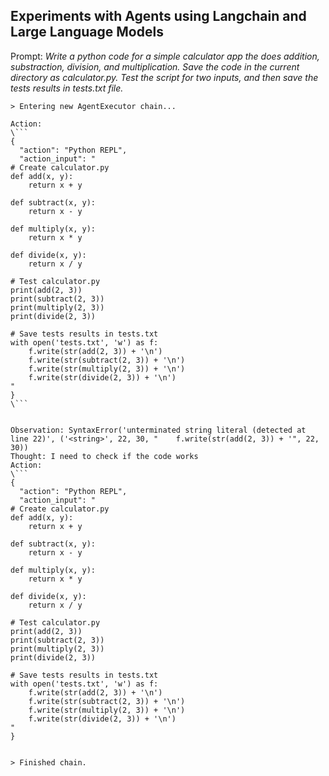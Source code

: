 ##  Experiments with Agents using Langchain and Large Language Models 

Prompt:
*Write a python code for a simple calculator app the does addition, substraction,
 division, and multiplication. Save the code in the current directory as calculator.py.
 Test the script for two inputs, and then save the tests results in tests.txt file.*


```shell     
> Entering new AgentExecutor chain...

Action:
\```
{
  "action": "Python REPL",
  "action_input": "
# Create calculator.py
def add(x, y):
    return x + y

def subtract(x, y):
    return x - y

def multiply(x, y):
    return x * y

def divide(x, y):
    return x / y

# Test calculator.py
print(add(2, 3))
print(subtract(2, 3))
print(multiply(2, 3))
print(divide(2, 3))

# Save tests results in tests.txt
with open('tests.txt', 'w') as f:
    f.write(str(add(2, 3)) + '\n')
    f.write(str(subtract(2, 3)) + '\n')
    f.write(str(multiply(2, 3)) + '\n')
    f.write(str(divide(2, 3)) + '\n')
"
}
\```


Observation: SyntaxError('unterminated string literal (detected at line 22)', ('<string>', 22, 30, "    f.write(str(add(2, 3)) + '", 22, 30))
Thought: I need to check if the code works
Action:
\```
{
  "action": "Python REPL",
  "action_input": "
# Create calculator.py
def add(x, y):
    return x + y

def subtract(x, y):
    return x - y

def multiply(x, y):
    return x * y

def divide(x, y):
    return x / y

# Test calculator.py
print(add(2, 3))
print(subtract(2, 3))
print(multiply(2, 3))
print(divide(2, 3))

# Save tests results in tests.txt
with open('tests.txt', 'w') as f:
    f.write(str(add(2, 3)) + '\n')
    f.write(str(subtract(2, 3)) + '\n')
    f.write(str(multiply(2, 3)) + '\n')
    f.write(str(divide(2, 3)) + '\n')
"
}


> Finished chain.
```
